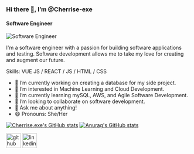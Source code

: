 ### Hi there 👋, I’m @Cherrise-exe
#### Software Engineer

![Software Engineer](https://images.unsplash.com/photo-1504805572947-34fad45aed93?ixid=MnwxMjA3fDB8MHxwaG90by1wYWdlfHx8fGVufDB8fHx8&ixlib=rb-1.2.1&auto=format&fit=crop&w=1500&q=80)

I'm a software engineer with a passion for building software applications and testing. Software development allows me to take my love for creating and augment our future.

Skills: VUE JS / REACT / JS / HTML / CSS

- 🔭 I’m currently working on creating a database for my side project.
- 👀 I’m interested in Machine Learning and Cloud Development.
- 🌱 I’m currently learning mySQL, AWS, and Agile Software Development.
- 💞️ I’m looking to collaborate on software development. 
- 💬 Ask me about anything! 
- 😄 Pronouns: She/Her 

[![Cherrise.exe's GitHub stats](https://github-readme-stats.vercel.app/api?username=cherrise.exe)](https://github.com/cherrise.exe/github-readme-stats)
[![Anurag's GitHub stats](https://github-readme-stats.vercel.app/api?username=Cherrise-exe)](https://github.com/anuraghazra/github-readme-stats)



[<img src='https://cdn.jsdelivr.net/npm/simple-icons@3.0.1/icons/github.svg' alt='github' height='40' color='white'>](https://github.com/Cherrise-exe)  [<img src='https://cdn.jsdelivr.net/npm/simple-icons@3.0.1/icons/linkedin.svg' alt='linkedin' height='40' color='white'>](https://www.linkedin.com/in/cherrisehatcher/)  

<!---
Cherrise-exe/Cherrise-exe is a ✨ special ✨ repository because its `README.md` (this file) appears on your GitHub profile.
You can click the Preview link to take a look at your changes.
--->
